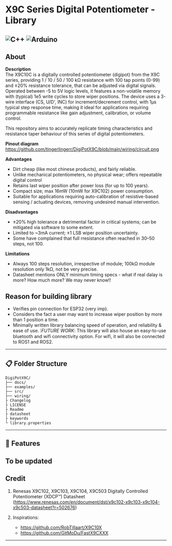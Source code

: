 # X9C Series Digital Potentiometer - Library
![C++](https://img.shields.io/badge/C++-red) ![Arduino](https://img.shields.io/badge/Arduino-teal)
---

## **About**
**Description**</br>
The X9C10C is a digitally controlled potentiometer (digipot) from the X9C series, providing 1 / 10 / 50 / 100 kΩ resistance with 100 tap points (0-99) and ±20% resistance tolerance, that can be adjusted via digital signals. 
Operated between -5 to 5V logic levels, it features a non-volatile memory with (typical) 1e5 write cycles to store wiper positions. The device uses a 3-wire interface (CS, U/D', INC) for increment/decrement control, with 1µs typical step response time, making it ideal for applications requiring programmable resistance like gain adjustment, calibration, or volume control. 

This repository aims to accurately replicate timing characteristics and resistance taper behaviour of this series of digital potentiometers.

**Pinout diagram**</br>
https://github.com/tingerlingerr/DigiPotX9C/blob/main/wiring/circuit.png

**Advantages**
- Dirt cheap (like most chinese products), and fairly reliable. 
- Unlike mechanical potentiometers, no physical wear; offers repeatable digital control
- Retains last wiper position after power loss (for up to 100 years).
- Compact size; max 16mW (10mW for X9C102) power consumption.
- Suitable for applications requiring auto-calibration of resistive-based sensing / actuating devices, removing undesired manual intervention.

**Disadvantages**
- ±20% high tolerance a detrimental factor in critical systems; can be mitigated via software to some extent.
- Limited to ~3mA current; ±1 LSB wiper position uncertainty. 
- Some have complained that full rresistance often reached in 30–50 steps, not 100.

**Limitations**
- Always 100 steps resolution, irrespective of module; 100kΩ module resolution only 1kΩ, not be very precise.
- Datasheet mentions ONLY minimum timing specs - what if real dalay is more? How much more? We may never know!!

**Reason for building library**
--
- Verifies pin connection for ESP32 (very imp).
- Considers the fact a user may want to increase wiper position by more than 1 position a time.
- Minimally written library balancing speed of operation, and reliability & ease of use.
:grey_exclamation:_FUTURE WORK_: This library will also house an easy-to-use bluetooth and wifi connectivity option. For wifi, it will also be connected to ROS1 and ROS2.
---

## :clipboard: **Folder Structure**

```
DigiPotX9C/
├── docs/
├── examples/
├── src/
├── wiring/
├ Changelog
├ LICENSE
├ Readme
├ datasheet
├ keywords
└ library.properties
```
---
## 🧞 **Features**

To be updated
---
## Credit

1. Renesas  X9C102, X9C103, X9C104, X9C503 Digitally Controlled Potentiometer (XDCP™) Datasheet
(https://www.renesas.com/en/document/dst/x9c102-x9c103-x9c104-x9c503-datasheet?r=502676)

2. Inspirations:
    - https://github.com/RobTillaart/X9C10X
    - https://github.com/GitMoDu/FastX9CXXX
---